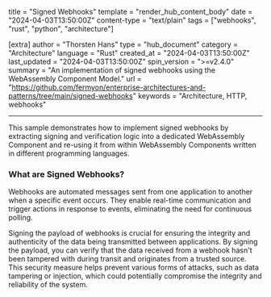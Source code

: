 title = "Signed Webhooks"
template = "render_hub_content_body"
date = "2024-04-03T13:50:00Z"
content-type = "text/plain"
tags = ["webhooks", "rust", "python", "architecture"]

[extra]
author = "Thorsten Hans"
type = "hub_document"
category = "Architecture"
language = "Rust"
created_at = "2024-04-03T13:50:00Z"
last_updated = "2024-04-03T13:50:00Z"
spin_version = ">=v2.4.0"
summary = "An implementation of signed webhooks using the WebAssembly Component Model."
url = "https://github.com/fermyon/enterprise-architectures-and-patterns/tree/main/signed-webhooks"
keywords = "Architecture, HTTP, webhooks"

---

This sample demonstrates how to implement signed webhooks by extracting signing and verification logic into a dedicated WebAssembly Component and re-using it from within WebAssembly Components written in different programming languages.

### What are Signed Webhooks?

Webhooks are automated messages sent from one application to another when a specific event occurs. They enable real-time communication and trigger actions in response to events, eliminating the need for continuous polling.

Signing the payload of webhooks is crucial for ensuring the integrity and authenticity of the data being transmitted between applications. By signing the payload, you can verify that the data received from a webhook hasn't been tampered with during transit and originates from a trusted source. This security measure helps prevent various forms of attacks, such as data tampering or injection, which could potentially compromise the integrity and reliability of the system. 